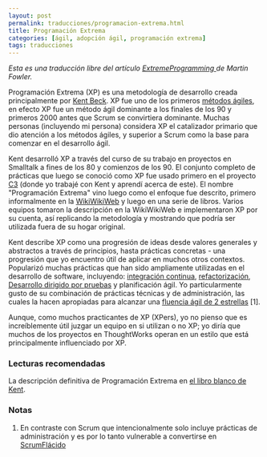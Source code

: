 ```yaml
---
layout: post
permalink: traducciones/programacion-extrema.html
title: Programación Extrema
categories: [ágil, adopción ágil, programación extrema]
tags: traducciones
---
```


*Esta es una traducción libre del artículo [ExtremeProgramming ][1] de Martin Fowler.*

Programación Extrema (XP) es una metodología de desarrollo creada principalmente por [Kent Beck][2]. XP fue uno de los primeros [métodos ágiles][3], en efecto XP fue un método ágil dominante a los finales de los 90 y primeros 2000 antes que Scrum se convirtiera dominante. Muchas personas (incluyendo mi persona) considera XP el catalizador primario que dio atención a los métodos ágiles, y superior a Scrum como la base para comenzar en el desarrollo ágil.

Kent desarrolló XP a través del curso de su trabajo en proyectos en Smalltalk a fines de los 80 y comienzos de los 90. El conjunto completo de prácticas que luego se conoció como XP fue usado primero en el proyecto [C3][4] (donde yo trabajé con Kent y aprendí acerca de este). El nombre "Programación Extrema" vino luego como el enfoque fue descrito, primero informalmente en la [WikiWikiWeb][5] y luego en una serie de libros. Varios equipos tomaron la descripción en la WikiWikiWeb e implementaron XP por su cuenta, así replicando la metodología y mostrando que podría ser utilizada fuera de su hogar original.

Kent describe XP como una progresión de ideas desde valores generales y abstractos a través de principios, hasta prácticas concretas - una progresión que yo encuentro útil de aplicar en muchos otros contextos. Popularizó muchas prácticas que han sido ampliamente utilizadas en el desarrollo de software, incluyendo: [integración continua][6], [refactorización][7], [Desarrollo dirigido por pruebas][8] y planificación ágil. Yo particularmente gusto de su combinación de prácticas técnicas y de administración, las cuales la hacen apropiadas para alcanzar una [fluencia ágil de 2 estrellas][9] \[1\].

Aunque, como muchos practicantes de XP (XPers), yo no pienso que es increíblemente útil juzgar un equipo en si utilizan o no XP; yo diría que muchos de los proyectos en ThoughtWorks operan en un estilo que está principalmente influenciado por XP.

### Lecturas recomendadas

La descripción definitiva de Programación Extrema en [el libro blanco de Kent][10].
### Notas

1. En contraste con Scrum que intencionalmente solo incluye prácticas de administración y es por lo tanto vulnerable a convertirse en [ScrumFlácido][11]

[1]: http://martinfowler.com/bliki/ExtremeProgramming.html
[2]: https://twitter.com/KentBeck
[3]: http://martinfowler.com/articles/newMethodology.html
[4]: http://martinfowler.com/bliki/C3.html
[5]: http://c2.com/cgi/wiki?WikiWikiWeb
[6]: http://martinfowler.com/articles/continuousIntegration.html
[7]: http://refactoring.com/
[8]: http://martinfowler.com/bliki/TestDrivenDevelopment.html
[9]: http://martinfowler.com/articles/agileFluency.html
[10]: http://www.amazon.com/Extreme-Programming-Explained-Embrace-Edition/dp/0321278658
[11]: http://martinfowler.com/bliki/FlaccidScrum.html
